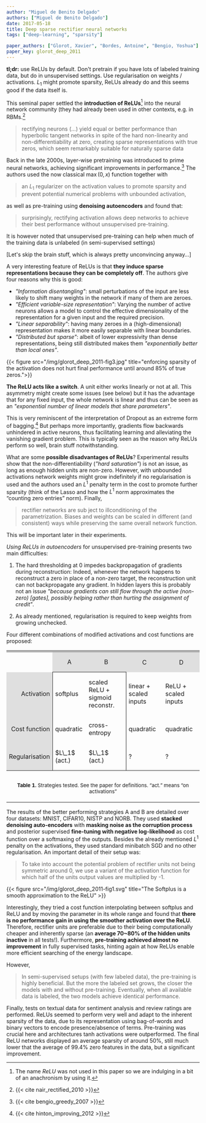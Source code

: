 ```yaml
---
author: "Miguel de Benito Delgado"
authors: ["Miguel de Benito Delgado"]
date: 2017-05-18
title: Deep sparse rectifier neural networks
tags: ["deep-learning", "sparsity"]

paper_authors: ["Glorot, Xavier", "Bordes, Antoine", "Bengio, Yoshua"]
paper_key: glorot_deep_2011
---
```


**tl;dr:** use ReLUs by default. Don't pretrain if you have lots of
labeled training data, but do in unsupervised settings. Use
regularisation on weights / activations. $L_1$ might promote sparsity,
ReLUs already do and this seems good if the data itself is.

This seminal paper settled the **introduction of ReLUs**[^1] into the
neural network community (they had already been used in other
contexts, e.g. in RBMs.[^2]

>rectifying neurons (…) yield equal or better performance than
>hyperbolic tangent networks in spite of the hard non-linearity and
>non-differentiability at zero, creating sparse representations with
>true zeros, which seem remarkably suitable for naturally sparse data

Back in the late 2000s, layer-wise pretraining was introduced to prime
neural networks, achieving significant improvements in
performance.[^4] The authors used the now classical $\max (0,x)$
function together with

>an $L_1$ regularizer on the activation values to promote sparsity and
>prevent potential numerical problems with unbounded activation,

as well as pre-training using **denoising autoencoders** and found that:

>surprisingly, rectifying activation allows deep networks to achieve
>their best performance without unsupervised pre-training.

It is however noted that unsupervised pre-training can help when much
of the training data is unlabeled (in semi-supervised settings)

[Let's skip the brain stuff, which is always pretty unconvincing
anyway…]

A very interesting feature of ReLUs is that **they induce sparse
representations because they can be completely off**. The authors give
four reasons why this is good:

-  *"Information disentangling"*: small perturbations of the input are
   less likely to shift many weights in the network if many of them
   are zeroes.
-  *"Efficient variable-size representation"*: Varying the number of
   active neurons allows a model to control the effective
   dimensionality of the representation for a given input and the
   required precision.
-  *"Linear separability"*: having many zeroes in a (high-dimensional)
   representation makes it more easily separable with linear
   boundaries.
-  *"Distributed but sparse"*: albeit of lower expressivity than dense
   representations, being still distributed makes them *"exponentially
   better than local ones"*.
   
{{< figure src="/img/glorot_deep_2011-fig3.jpg"
           title="enforcing sparsity of the activation does not hurt final performance until around 85% of true zeros.">}}

**The ReLU acts like a switch**. A unit either works linearly or not at
all. This asymmetry might create some issues (see below) but it has
the advantage that for any fixed input, the whole network is linear
and thus can be seen as an *"exponential number of linear models that
share parameters"*.

This is very reminiscent of the interpretation of Dropout as an
extreme form of bagging.[^3] But perhaps more importantly, gradients
flow backwards unhindered in active neurons, thus facilitating
learning and alleviating the vanishing gradient problem. This is
typically seen as the reason why ReLUs perform so well, brain stuff
notwithstanding.

What are some **possible disadvantages of ReLUs**? Experimental results
show that the non-differentiability (*"hard saturation"*) is not an
issue, as long as enough hidden units are non-zero. However, with
unbounded activations network weights might grow indefinitely if no
regularisation is used and the authors used an $L^1$ penalty term in the
cost to promote further sparsity (think of the Lasso and how the $L^1$
norm approximates the “counting zero entries” norm). Finally,

>rectifier networks are sub ject to illconditioning of the
>parametrization. Biases and weights can be scaled in different (and
>consistent) ways while preserving the same overall network function.

This will be important later in their experiments.

*Using ReLUs in autoencoders* for unsupervised pre-training presents
two main difficulties:

1. The hard thresholding at 0 impedes backpropagation of gradients
   during reconstruction: Indeed, whenever the network happens to
   reconstruct a zero in place of a non-zero target, the
   reconstruction unit can not backpropagate any gradient.  In hidden
   layers this is probably not an issue *"because gradients can still
   flow through the active (non-zero) [gates], possibly helping rather
   than hurting the assignment of credit"*.

2. As already mentioned, regularisation is required to keep weights
   from growing unchecked.

Four different combinations of modified activations and cost functions are proposed:

<table style="width: 100%">
  <tbody><tr>
    <td style="text-align: center; padding-left: 0em; padding-right: 0em">
    <table style="display: inline; vertical-align: -2.2em; width: 80%">
      <tbody><tr>
        <td style="vertical-align: middle; padding: 0em 0.4em; text-align: right; text-align: center"><p>
        </p></td>
        <td style="vertical-align: middle; padding: 0em 0.4em; text-align: center; border-bottom: 1px solid" bgcolor="#dfdfdf"><p>
          A
        </p></td>
        <td style="vertical-align: middle; padding: 0em 0.4em; text-align: center; border-bottom: 1px solid" bgcolor="#dfdfdf"><p>
          B
        </p></td>
        <td style="vertical-align: middle; padding: 0em 0.4em; text-align: center" bgcolor="#dfdfdf"><p>
          C
        </p></td>
        <td style="vertical-align: middle; padding: 0em 0.4em; text-align: center" bgcolor="#dfdfdf"><p>
          D
        </p></td>
      </tr><tr>
        <td style="vertical-align: middle; padding: 0em 0.4em; text-align: right; border-right: 1px solid" bgcolor="#dfdfdf"><p>
          Activation
        </p></td>
        <td style="vertical-align: middle; padding: 0em 0.4em; border-top: 1px solid; border-left: 1px solid"><p>
          softplus
        </p></td>
        <td style="vertical-align: middle; padding: 0em 0.4em; border-top: 1px solid; border-right: 1px solid"><p>
          scaled ReLU + sigmoid reconstr.
        </p></td>
        <td style="vertical-align: middle; padding: 0em 0.4em; border-left: 1px solid"><p>
          linear + scaled inputs
        </p></td>
        <td style="vertical-align: middle; padding: 0em 0.4em"><p>
          ReLU + scaled inputs
        </p></td>
      </tr><tr>
        <td style="vertical-align: middle; padding: 0em 0.4em; text-align: right; border-right: 1px solid" bgcolor="#dfdfdf"><p>
          Cost function
        </p></td>
        <td style="vertical-align: middle; padding: 0em 0.4em; border-bottom: 0px solid; border-left: 1px solid"><p>
          quadratic
        </p></td>
        <td style="vertical-align: middle; padding: 0em 0.4em; border-bottom: 0px solid; border-right: 1px solid"><p>
          cross-entropy
        </p></td>
        <td style="vertical-align: middle; padding: 0em 0.4em; border-bottom: 0px solid; border-left: 1px solid"><p>
          quadratic
        </p></td>
        <td style="vertical-align: middle; padding: 0em 0.4em"><p>
          quadratic
        </p></td>
      </tr><tr>
        <td style="vertical-align: middle; padding: 0em 0.4em; text-align: right; border-right: 1px solid" bgcolor="#dfdfdf"><p>
          Regularisation
        </p></td>
        <td style="vertical-align: middle; padding: 0em 0.4em; border-bottom: 1px solid; border-left: 1px solid"><p>
          $L\_1$ (act.)
        </p></td>
        <td style="vertical-align: middle; padding: 0em 0.4em; border-bottom: 1px solid; border-right: 1px solid"><p>
          $L\_1$ (act.)
        </p></td>
        <td style="vertical-align: middle; padding: 0em 0.4em; border-left: 1px solid"><p>
          ?
        </p></td>
        <td style="vertical-align: middle; padding: 0em 0.4em;"><p>
          ?
        </p></td>
      </tr></tbody>
    </table></td>
  </tr><tr>
    <td style="text-align: center; padding: 0em; height: 0.5em"></td>
  </tr><tr>
    <td style="text-align: center; padding-left: 1.5em; padding-right: 1.5em"><p>
      <font size="-1"><p>
        <b>Table 1. </b><a id="auto-1"></a>Strategies tested. See the paper for
        definitions. &ldquo;act.&rdquo; means &ldquo;on activations&rdquo;
      </p></font>
    </p></td>
  </tr></tbody>
</table>

The results of the better performing strategies A and B are detailed
over four datasets: MNIST, CIFAR10, NISTP and NORB. They used **stacked
denoising auto-encoders** with **masking noise as the corruption process**
and posterior supervised **fine-tuning with negative log-likelihood** as
cost function over a softmaxing of the outputs. Besides the already
mentioned $L^1$ penalty on the activations, they used standard minibatch
SGD and no other regularisation. An important detail of their setup was:

>To take into account the potential problem of rectifier units not
>being symmetric around 0, we use a variant of the activation function
>for which half of the units output values are multiplied by -1.

{{< figure src="/img/glorot_deep_2011-fig1.svg"
           title="The Softplus is a smooth approximation to the ReLU" >}}

Interestingly, they tried a cost function interpolating between
softplus and ReLU and by moving the parameter in its whole range and
found that **there is no performance gain in using the smoother
activation over the ReLU**. Therefore, rectifier units are preferable
due to their being computationally cheaper and inherently sparse (an
**average 70~80% of the hidden units inactive** in all
tests!). Furthermore, **pre-training achieved almost no improvement**
in fully supervised tasks, hinting again at how ReLUs enable more
efficient searching of the energy landscape.

However,

>In semi-supervised setups (with few labeled data), the pre-training
>is highly beneficial. But the more the labeled set grows, the closer
>the models with and without pre-training. Eventually, when all
>available data is labeled, the two models achieve identical
>performance.

Finally, tests on textual data for sentiment analysis and review
ratings are performed. ReLUs seemed to perform very well and adapt to
the inherent sparsity of the data, due to its representation using
bag-of-words and binary vectors to encode presence/absence of
terms. Pre-training was crucial here and architectures tanh
activations were outperformed. The final ReLU networks displayed an
average sparsity of around 50%, still much lower that the average of
99.4% zero features in the data, but a significant improvement.

[^1]: The name *ReLU* was not used in this paper so we are indulging in a bit of an anachronism by using it.

[^2]: {{< cite nair_rectified_2010 >}}

[^3]: {{< cite hinton_improving_2012 >}}

[^4]: {{< cite bengio_greedy_2007 >}}
